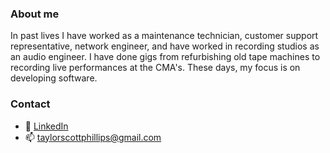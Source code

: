 ### About me

In past lives I have worked as a maintenance technician, customer support representative, network engineer, and have worked in recording studios as an audio engineer. I have done gigs from refurbishing old tape machines to recording live performances at the CMA's. These days, my focus is on developing software.

### Contact

- 🌱 [LinkedIn](https://www.linkedin.com/in/taphill/)
- 📫 taylorscottphillips@gmail.com
<!--
**taphill/taphill** is a ✨ _special_ ✨ repository because its `README.md` (this file) appears on your GitHub profile.

Here are some ideas to get you started:

- 🔭 I’m currently working on ...
- 🌱 I’m currently learning ...
- 👯 I’m looking to collaborate on ...
- 🤔 I’m looking for help with ...
- 💬 Ask me about ...
- 📫 How to reach me: ...
- ⚡ Fun fact: ...
-->

